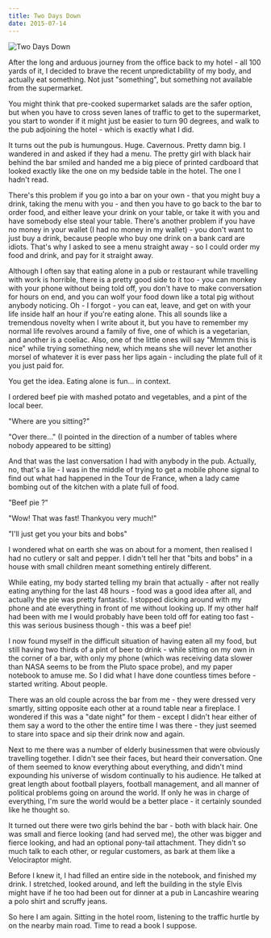 ```yaml
---
title: Two Days Down
date: 2015-07-14
---
```


![Two Days Down](https://source.unsplash.com/-m88z7ily-w/1600x900)

After the long and arduous journey from the office back to my hotel - all 100 yards of it, I decided to brave the recent unpredictability of my body, and actually eat something. Not just "something", but something not available from the supermarket.

You might think that pre-cooked supermarket salads are the safer option, but when you have to cross seven lanes of traffic to get to the supermarket, you start to wonder if it might just be easier to turn 90 degrees, and walk to the pub adjoining the hotel - which is exactly what I did.

It turns out the pub is humungous. Huge. Cavernous. Pretty damn big. I wandered in and asked if they had a menu. The pretty girl with black hair behind the bar smiled and handed me a big piece of printed cardboard that looked exactly like the one on my bedside table in the hotel. The one I hadn't read.

There's this problem if you go into a bar on your own - that you might buy a drink, taking the menu with you - and then you have to go back to the bar to order food, and either leave your drink on your table, or take it with you and have somebody else steal your table. There's another problem if you have no money in your wallet (I had no money in my wallet) - you don't want to just buy a drink, because people who buy one drink on a bank card are idiots. That's why I asked to see a menu straight away - so I could order my food and drink, and pay for it straight away.

Although I often say that eating alone in a pub or restaurant while travelling with work is horrible, there is a pretty good side to it too - you can monkey with your phone without being told off, you don't have to make conversation for hours on end, and you can wolf your food down like a total pig without anybody noticing. Oh - I forgot - you can eat, leave, and get on with your life inside half an hour if you're eating alone. This all sounds like a tremendous novelty when I write about it, but you have to remember my normal life revolves around a family of five, one of which is a vegetarian, and another is a coeliac. Also, one of the little ones will say "Mmmm this is nice" while trying something new, which means she will never let another morsel of whatever it is ever pass her lips again - including the plate full of it you just paid for.

You get the idea. Eating alone is fun... in context.

I ordered beef pie with mashed potato and vegetables, and a pint of the local beer.

"Where are you sitting?"

"Over there..." (I pointed in the direction of a number of tables where nobody appeared to be sitting)

And that was the last conversation I had with anybody in the pub. Actually, no, that's a lie - I was in the middle of trying to get a mobile phone signal to find out what had happened in the Tour de France, when a lady came bombing out of the kitchen with a plate full of food.

"Beef pie ?"

"Wow! That was fast! Thankyou very much!"

"I'll just get you your bits and bobs"

I wondered what on earth she was on about for a moment, then realised I had no cutlery or salt and pepper. I didn't tell her that "bits and bobs" in a house with small children meant something entirely different.

While eating, my body started telling my brain that actually - after not really eating anything for the last 48 hours - food was a good idea after all, and actually the pie was pretty fantastic. I stopped dicking around with my phone and ate everything in front of me without looking up. If my other half had been with me I would probably have been told off for eating too fast - this was serious business though - this was a beef pie!

I now found myself in the difficult situation of having eaten all my food, but still having two thirds of a pint of beer to drink - while sitting on my own in the corner of a bar, with only my phone (which was receiving data slower than NASA seems to be from the Pluto space probe), and my paper notebook to amuse me. So I did what I have done countless times before - started writing. About people.

There was an old couple across the bar from me - they were dressed very smartly, sitting opposite each other at a round table near a fireplace. I wondered if this was a "date night" for them - except I didn't hear either of them say a word to the other the entire time I was there - they just seemed to stare into space and sip their drink now and again.

Next to me there was a number of elderly businessmen that were obviously travelling together. I didn't see their faces, but heard their conversation. One of them seemed to know everything about everything, and didn't mind expounding his universe of wisdom continually to his audience. He talked at great length about football players, football management, and all manner of political problems going on around the world. If only he was in charge of everything, I'm sure the world would be a better place - it certainly sounded like he thought so.

It turned out there were two girls behind the bar - both with black hair. One was small and fierce looking (and had served me), the other was bigger and fierce looking, and had an optional pony-tail attachment. They didn't so much talk to each other, or regular customers, as bark at them like a Velociraptor might.

Before I knew it, I had filled an entire side in the notebook, and finished my drink. I stretched, looked around, and left the building in the style Elvis might have if he too had been out for dinner at a pub in Lancashire wearing a polo shirt and scruffy jeans.

So here I am again. Sitting in the hotel room, listening to the traffic hurtle by on the nearby main road. Time to read a book I suppose.